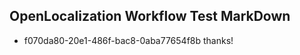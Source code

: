 ## OpenLocalization Workflow Test MarkDown
* f070da80-20e1-486f-bac8-0aba77654f8b thanks!

<!--HONumber=Aug16_HO3-->


